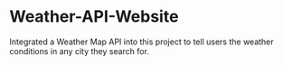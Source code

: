 # Weather-API-Website
Integrated a Weather Map API into this project to tell users the weather conditions in any city they search for.
